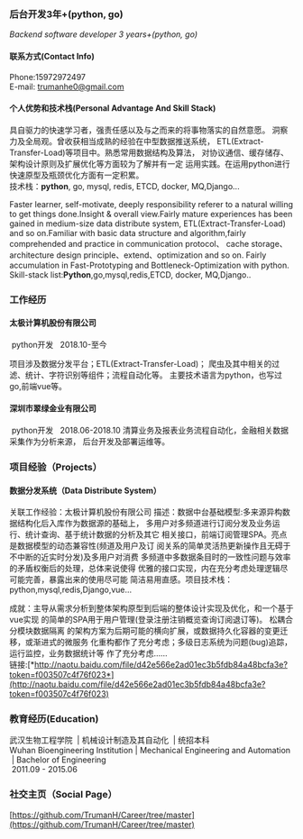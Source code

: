 ### 后台开发3年+(python, go)
*Backend software developer 3 years+(python, go)*

#### 联系方式(Contact Info)
Phone:15972972497   
E-mail: trumanhe0@gmail.com

#### 个人优势和技术栈(Personal Advantage And Skill Stack)
具自驱力的快速学习者，强责任感以及与之而来的将事物落实的自然意愿。
洞察力及全局观。曾收获相当成熟的经验在中型数据推送系统，
ETL(Extract-Transfer-Load)等项目中。熟悉常用数据结构及算法，
对协议通信、缓存储存、架构设计原则及扩展优化等方面较为了解并有一定
运用实践。在运用python进行快速原型及瓶颈优化方面有一定积累。   
技术栈：__python__, go, mysql, redis, ETCD, docker, MQ,Django...

Faster learner, self-motivate, deeply responsibility referer to a
natural willing to get things done.Insight & overall view.Fairly mature 
experiences has been gained in medium-size data distribute system, 
ETL(Extract-Transfer-Load) and so on.Familiar with basic data structure
and algorithm,fairly comprehended and practice in communication protocol、
cache storage、architecture design principle、extend、optimization and so on.
Fairly accumulation in Fast-Prototyping and Bottleneck-Optimization
with python.    
Skill-stack list:__Python__,go,mysql,redis,ETCD, docker, MQ,Django..

### 工作经历
#### 太极计算机股份有限公司
&nbsp;python开发  &nbsp; 2018.10-至今

项目涉及数据分发平台；ETL(Extract-Transfer-Load)；
爬虫及其中相关的过滤、统计、字符识别等组件；流程自动化等。
主要技术语言为python，也写过go,前端vue等。

#### 深圳市翠绿金业有限公司
 &nbsp;python开发  &nbsp; 2018.06-2018.10
清算业务及报表业务流程自动化，金融相关数据采集作为分析来源，
后台开发及部署运维等。

### 项目经验（Projects）
#### 数据分发系统（Data Distribute System）
关联工作经验：太极计算机股份有限公司
描述：数据中台基础模型:多来源异构数据结构化后入库作为数据源的基础上，
多用户对多频道进行订阅分发及业务运行、统计查询、基于统计数据的分析及其它
相关接口，前端订阅管理SPA。亮点是数据模型的动态兼容性(频道及用户及订
阅关系的简单灵活热更新操作且无碍于不中断的近实时分发)及多用户对消费
多频道中多数据条目时的一致性问题与效率的矛盾权衡后的处理，总体来说使得
优雅的接口实现，内在充分考虑处理逻辑尽可能完善，暴露出来的使用尽可能
简洁易用直感。项目技术栈：python,mysql,redis,Django,vue...

成就：主导从需求分析到整体架构原型到后端的整体设计实现及优化，和一个基于vue实现
的简单的SPA用于用户管理(登录注册注销概览查询订阅退订等)。 松耦合分模块数据隔离
的架构方案为后期可能的横向扩展，或数据持久化容器的变更迁移，或渐进式的微服务
化重构都作了充分考虑；多级日志系统为问题(bug)追踪，运行监控，业务数据统计等
作了充分考虑……    
链接:[*http://naotu.baidu.com/file/d42e566e2ad01ec3b5fdb84a48bcfa3e?token=f003507c4f76f023*](http://naotu.baidu.com/file/d42e566e2ad01ec3b5fdb84a48bcfa3e?token=f003507c4f76f023)     

### 教育经历(Education)
武汉生物工程学院 &nbsp;|&nbsp;机械设计制造及其自动化 &nbsp;|&nbsp;统招本科    
Wuhan Bioengineering Institution&nbsp;|&nbsp;Mechanical Engineering and Automation &nbsp;|&nbsp;Bachelor of Engineering    
 &nbsp;2011.09 - 2015.06
 
 ### 社交主页（Social Page）
 [https://github.com/TrumanH/Career/tree/master](https://github.com/TrumanH/Career/tree/master)
